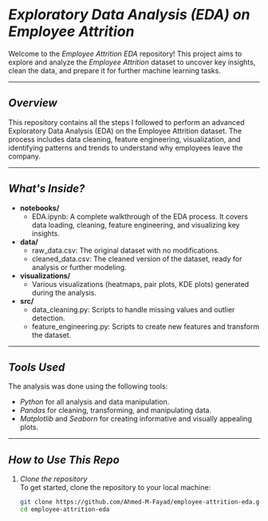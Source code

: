 # *Exploratory Data Analysis (EDA) on Employee Attrition*

Welcome to the *Employee Attrition EDA* repository! This project aims to explore and analyze the *Employee Attrition* dataset to uncover key insights, clean the data, and prepare it for further machine learning tasks.

---

## *Overview*  
This repository contains all the steps I followed to perform an advanced Exploratory Data Analysis (EDA) on the Employee Attrition dataset. The process includes data cleaning, feature engineering, visualization, and identifying patterns and trends to understand why employees leave the company.

---

## *What's Inside?*  
- **notebooks/**  
  - EDA.ipynb: A complete walkthrough of the EDA process. It covers data loading, cleaning, feature engineering, and visualizing key insights.  
- **data/**  
  - raw_data.csv: The original dataset with no modifications.  
  - cleaned_data.csv: The cleaned version of the dataset, ready for analysis or further modeling.  
- **visualizations/**  
  - Various visualizations (heatmaps, pair plots, KDE plots) generated during the analysis.  
- **src/**  
  - data_cleaning.py: Scripts to handle missing values and outlier detection.  
  - feature_engineering.py: Scripts to create new features and transform the dataset.  

---

## *Tools Used*  
The analysis was done using the following tools:  
- *Python* for all analysis and data manipulation.  
- *Pandas* for cleaning, transforming, and manipulating data.  
- *Matplotlib* and *Seaborn* for creating informative and visually appealing plots.  

---

## *How to Use This Repo*  

1. *Clone the repository*  
   To get started, clone the repository to your local machine:  
   ```bash
   git clone https://github.com/Ahmed-M-Fayad/employee-attrition-eda.git
   cd employee-attrition-eda